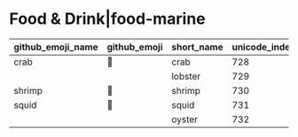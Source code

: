 # Food & Drink|food-marine

|github_emoji_name|github_emoji|short_name|unicode_index|
|---|---|---|---|
|crab|:crab:|crab|728|
|||lobster|729|
|shrimp|:shrimp:|shrimp|730|
|squid|:squid:|squid|731|
|||oyster|732|
